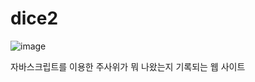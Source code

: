 # dice2
![image](https://github.com/jung-chaewon/dice2/assets/131144717/0ee778d8-e59e-4ab7-a39e-df5b68bb3241)

자바스크립트를 이용한 주사위가 뭐 나왔는지 기록되는 웹 사이트
